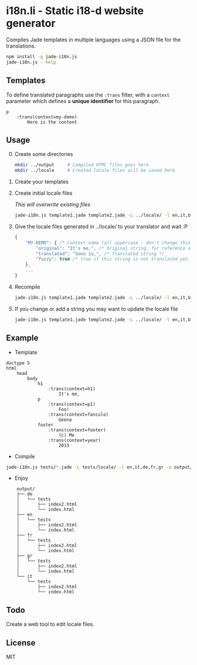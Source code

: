 # i18n.li - Static i18-d website generator #
Compiles Jade templates in multiple languages using a JSON file for the translations.


```bash
npm install -g jade-i18n.js
jade-i18n.js --help
```

## Templates ##

To define translated paragraphs use the ```:trans``` filter, with a ```context``` parameter which defines a **unique identifier** for this paragraph.

```
p
	:trans(context=my-demo)
		Here is the content
```


## Usage ##

0. Create some directories

	```bash
	mkdir ../output 	# Compiled HTML files goes here
	mkdir ../locale		# Created locale files will be saved here
	```

1. Create your templates
2. Create initial locale files

	*This will overwrite existing files*

	```bash
	jade-i18n.js template1.jade template2.jade -L ../locale/ -l en,it,br -o ../output/ --init --update
	```

3. Give the locale files generated in ../locale/ to your translator and wait :P
	
	```js
	{
		"MY-DEMO": { /* Context name (all uppercase - don't change this) */
			"original": "It's me,", /* Original string, for reference only */
			"translated": "Sono io,", /* Translated string */
			"fuzzy": true /* true if this string is not translated yet */
		},
		...
	}
	```

4. Recompile

	```bash
	jade-i18n.js template1.jade template2.jade -L ../locale/ -l en,it,br -o ../output/
	```

5. If you change or add a string you may want to update the locale file

	```bash
	jade-i18n.js template1.jade template2.jade -L ../locale/ -l en,it,br -o ../output/ --update
	```

## Example ##

* Template

```jade
doctype 5
html
	head
		body
			h1 
				:trans(context=h1)
					It's me,
			p
				:trans(context=p1)
					Foo!
				:trans(context=fanculo)
					Geena
			footer
				:trans(context=footer)
					(c) Me
				:trans(context=year)
					2013
```

* Compile

```bash
jade-i18n.js tests/*.jade -L tests/locale/ -l en,it,de,fr,gr -o output/ --init --update
```

* Enjoy

```
    output/
    ├── de
    │   └── tests
    │       ├── index2.html
    │       └── index.html
    ├── en
    │   └── tests
    │       ├── index2.html
    │       └── index.html
    ├── fr
    │   └── tests
    │       ├── index2.html
    │       └── index.html
    ├── gr
    │   └── tests
    │       ├── index2.html
    │       └── index.html
    └── it
        └── tests
            ├── index2.html
            └── index.html
```

## Todo ##
Create a web tool to edit locale files.


## License ##
MIT



